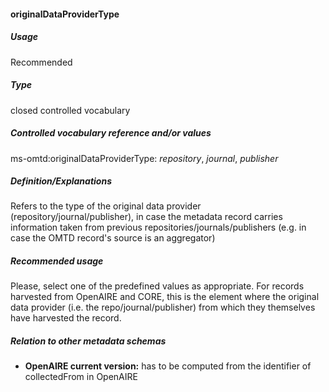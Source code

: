 #### originalDataProviderType
##### Usage
Recommended
##### Type
closed controlled vocabulary
##### Controlled vocabulary reference and/or values
ms-omtd:originalDataProviderType: _repository_, _journal_, _publisher_
##### Definition/Explanations
Refers to the type of the original data provider (repository/journal/publisher), in case the metadata record carries information taken from previous repositories/journals/publishers (e.g. in case the OMTD record's source is an aggregator)
##### Recommended usage
Please, select one of the predefined values as appropriate. 
For records harvested from OpenAIRE and CORE, this is the element where the original data provider (i.e. the repo/journal/publisher) from which they themselves have harvested the record.
##### Relation to other metadata schemas
* **OpenAIRE current version:** has to be computed from the identifier of collectedFrom in OpenAIRE
